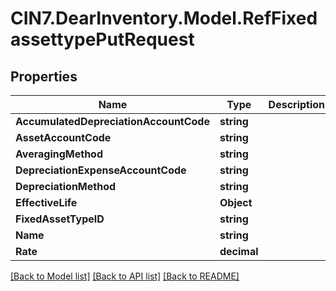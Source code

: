 # CIN7.DearInventory.Model.RefFixedassettypePutRequest

## Properties

| Name                                   | Type        | Description | Notes      |
| -------------------------------------- | ----------- | ----------- | ---------- |
| **AccumulatedDepreciationAccountCode** | **string**  |             | [optional] |
| **AssetAccountCode**                   | **string**  |             | [optional] |
| **AveragingMethod**                    | **string**  |             | [optional] |
| **DepreciationExpenseAccountCode**     | **string**  |             | [optional] |
| **DepreciationMethod**                 | **string**  |             | [optional] |
| **EffectiveLife**                      | **Object**  |             | [optional] |
| **FixedAssetTypeID**                   | **string**  |             | [optional] |
| **Name**                               | **string**  |             | [optional] |
| **Rate**                               | **decimal** |             | [optional] |

[[Back to Model list]](../README.md#documentation-for-models) [[Back to API list]](../README.md#documentation-for-api-endpoints) [[Back to README]](../README.md)
